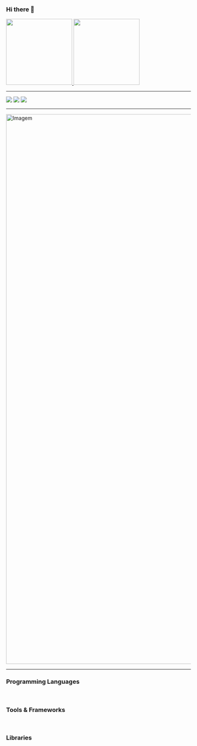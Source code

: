 ### Hi there 👋

<!--
**GabrielXavier00/GabrielXavier00** is a ✨ _special_ ✨ repository because its `README.md` (this file) appears on your GitHub profile.

Here are some ideas to get you started:

- 🔭 I’m currently working on ...
- 🌱 I’m currently learning ...
- 👯 I’m looking to collaborate on ...
- 🤔 I’m looking for help with ...
- 💬 Ask me about ...
- 📫 How to reach me: ...
- 😄 Pronouns: ...
- ⚡ Fun fact: ...
-->

<div>
<a href="https://github.com/GabrielXavier00"/>
<img height="180em" src="https://github-readme-stats.vercel.app/api?username=gabriel-xavier1&show_icons=true&theme=tokyonight"/>
<img height="180em" src="https://github-readme-stats.vercel.app/api/top-langs/?username=gabriel-xavier1&theme=tokyonight"/>
</div>
<hr>
<div>
<!-- <img align="center" alt="" height="30" width="40" src="https://cdn.jsdelivr.net/gh/devicons/devicon@latest/icons/html5/html5-original.svg" />
<img align="center" alt="" height="30" width="40" src="https://cdn.jsdelivr.net/gh/devicons/devicon@latest/icons/css3/css3-original.svg" />              
<img align="center" alt="" height="30" width="40" src="https://cdn.jsdelivr.net/gh/devicons/devicon@latest/icons/javascript/javascript-original.svg"/>
<img align="center" alt="" height="30" width="40" src="https://cdn.jsdelivr.net/gh/devicons/devicon@latest/icons/typescript/typescript-original.svg" />
<img align="center" alt="" height="30" width="40"  src="https://cdn.jsdelivr.net/gh/devicons/devicon@latest/icons/react/react-original.svg" />
<img align="center" alt="" height="50" width="50" src="https://cdn.jsdelivr.net/gh/devicons/devicon@latest/icons/nodejs/nodejs-original.svg" /> 
  <img align="center" alt="" src="https://skillicons.dev/icons?i=react,bootstrap,html,css,tailwind,git,typescript,nodejs" />
  -->

</div>


<div>
  <a href="" target="_blank"><img src="https://img.shields.io/badge/Gmail-D14836?style=for-the-badge&logo=gmail&logoColor=white"/></a>
  <a href="" target="_blank"><img src="https://img.shields.io/badge/-LeetCode-FFA116?style=for-the-badge&logo=LeetCode&logoColor=black"/></a>
  <a href="" target="_blank"><img src="https://img.shields.io/badge/Twitter-1DA1F2?style=for-the-badge&logo=twitter&logoColor=white"/></a>
</div>
 
<hr>
<p align="left">
  <img align="center" style="width: 1500px" src="https://github.com/VariableBee/VariableBee/assets/77739311/4e9f41af-6b57-49a7-b15a-74322e96b4d7" alt="Imagem">
</p>
<hr>
<div> 
  <h3>Programming Languages</h3><br>
  
<img  align="center" alt="" src="https://skillicons.dev/icons?i=html,css,typescript,nodejs" />
</div>

<div> 
  <h3>Tools & Frameworks</h3><br>
  
<img  align="center" alt="" src="https://skillicons.dev/icons?i=react,bootstrap,tailwind,vscode,git" />
</div>

<div> 
  <h3>Libraries</h3><br>
  
<img  align="center" alt="" src="https://skillicons.dev/icons?i=react,bootstrap,tailwind" />
</div>






